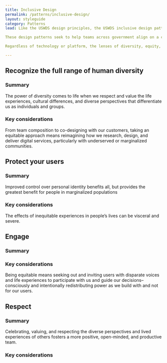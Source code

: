 ```yaml
---
title: Inclusive Design
permalink: /patterns/inclusive-design/
layout: styleguide
category: Patterns
lead: Like the USWDS design principles, the USWDS inclusive design pattern library supports and reflects the guidance codified in the [21st Century IDEA](https://digital.gov/resources/21st-century-integrated-digital-experience-act/) and is in service of the Biden-Harris administration's President's Management Agency (PMA) Priority 2 Executive Order, [Delivering Excellent, Equitable, and Secure Federal Services and Customer Experience](https://www.performance.gov/pma/cx/), Executive Order 13985, [Advancing an Equitable Government](https://www.justice.gov/crt/executive-order-13166) and Executive Order 13166, [Improving Access to Services for People with Limited English Proficiency](https://www.justice.gov/crt/executive-order-13166).

These design patterns seek to help teams across government align on a common goal of creating inclusive, equitable digital experiences the American public expects and deserves, while being respectful of the variety of personal and life experiences the people we serve bring to their experience of the benefits, services, and programs digital teams deliver for all Americans.

Regardless of technology or platform, the lenses of diversity, equity, inclusion, and accessibility reflected within the inclusive design pattern library can help digital teams striving to build a better understanding of the people we serve, engage them in our work, and deliver simple, seamless, and secure customer experiences that meet all of us where we are.

---
```


## Recognize the full range of human diversity

### Summary
The power of diversity comes to life when we respect and value the life experiences, cultural differences, and diverse perspectives that differentiate us as individuals and groups. 

### Key considerations
From team composition to co-designing with our customers, taking an equitable approach means reimagining how we research, design, and deliver digital services, particularly with underserved or marginalized communities. 

## Protect your users

### Summary
Improved control over personal identity benefits all, but provides the greatest benefit for people in marginalized populations

### Key considerations
The effects of inequitable experiences in people’s lives can be visceral and severe.

## Engage

### Summary

### Key considerations
Being equitable means seeking out and inviting users with disparate voices and life experiences to participate with us and guide our decisions–consciously and intentionally redistributing power as we build with and not for our users.

## Respect

### Summary
Celebrating, valuing, and respecting the diverse perspectives and lived experiences of others fosters a more positive, open-minded, and productive team. 

### Key considerations
